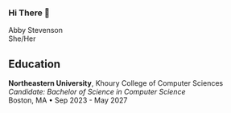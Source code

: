 ### Hi There 👋
<!--
**abby-stevenson/abby-stevenson** is a ✨ _special_ ✨ repository because its `README.md` (this file) appears on your GitHub profile.

Here are some ideas to get you started:

- 🔭 I’m currently working on ...
- 🌱 I’m currently learning ...
- 👯 I’m looking to collaborate on ...
- 🤔 I’m looking for help with ...
- 💬 Ask me about ...
- 📫 How to reach me: ...
- 😄 Pronouns: ...
- ⚡ Fun fact: ...
-->
Abby Stevenson <br />
She/Her <br /> 

## Education <br /> 
**Northeastern University**, Khoury College of Computer Sciences <br /> 
*Candidate: Bachelor of Science in Computer Science* <br /> 
Boston, MA • Sep 2023 - May 2027 <br /> 
